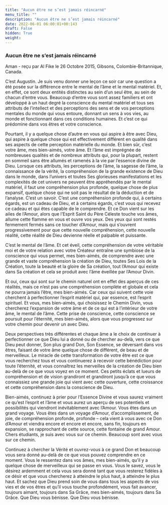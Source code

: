 ```yaml
---
title: "Aucun être ne s’est jamais réincarné"
menu_title: ""
description: "Aucun être ne s’est jamais réincarné"
date: 2022-06-01 06:00:01+00:143
draft: False
hidden: True
weight:
---
```

### Aucun être ne s’est jamais réincarné

Aman - reçu par Al Fike le 26 Octobre 2015, Gibsons, Colombie-Britannique, Canada.

C’est Augustin. Je suis venu donner une leçon ce soir car une question a été posée sur la différence entre le mental de l’âme et le mental matériel. Et, en effet, ce sont deux entités distinctes au sein d’un seul être, au sein de chacun d’entre vous. Beaucoup d’entre vous sont assez familiers et ont développé à un haut degré la conscience du mental matériel et tous ses attributs de l’intellect et des perceptions des sens et de vos perceptions mentales du monde qui vous entoure, donnant un sens à vos vies, au monde et fonctionnant dans ces conditions humaines. Et c’est ce qui prédomine dans vos êtres et votre conscience.

Pourtant, il y a quelque chose d’autre en vous qui aspire à être avec Dieu, qui aspire à quelque chose qui est effectivement différent en qualité dans ses aspects de cette perception matérielle du monde. Et bien sûr, c’est votre âme, mes bien-aimés, votre âme. Et l’âme est imprégnée de nombreuses qualités et de nombreux attributs qui, pour la plupart, restent en sommeil sans être allumés et ramenés à la vie par l’essence divine de Dieu. Lorsque ces attributs, les perceptions de l’âme, la sagesse de l’âme, la connaissance de la vérité, la compréhension de la grande existence de Dieu dans le monde, dans l’univers et toutes Ses glorieuses manifestations et les complexités de cet univers ne peuvent être appréhendés par le mental matériel, il faut une compréhension plus profonde, quelque chose de plus expansif, quelque chose qui ne soit pas le résultat de la déduction et de l’analyse. C’est un savoir. C’est une compréhension profonde qui, à certains égards, est un cadeau de Dieu, et à certains égards, c’est vous qui recevez ce cadeau et qui êtes capable de le comprendre. Et ce Don vient sur les ailes de l’Amour, alors que l’Esprit Saint du Père Céleste touche vos âmes, allume cette flamme en vous et ouvre vos yeux. Des yeux qui sont restés fermement fermés sans ce toucher d’Amour, mais qui s’ouvrent progressivement pour que cette nouvelle compréhension, cette nouvelle réalité, cette réalité de Dieu devienne réelle et palpable et puissante.

C’est le mental de l’âme. Et cet éveil, cette compréhension de votre véritable moi et de votre relation avec votre Créateur entraîne une symbiose de la conscience qui vous permet, mes bien-aimés, de comprendre avec une grande et vaste compréhension la création de Dieu, toutes Ses Lois de la Création, toute la beauté et la gloire de Sa création, tout l’Amour qui existe dans Sa création et cela se produit avec l’âme éveillée par l’Amour Divin.

Et oui, ceux qui sont sur le chemin naturel ont en effet des aperçus de ces réalités, mais ce n’est pas une compréhension complète et globale et cela ne pourra jamais l’être, mes bien-aimés. Car ceux qui suivent cette voie cherchent à perfectionner l’esprit matériel qui, par essence, est l’esprit spirituel. Et vous, mes bien-aimés, qui choisissez le Chemin Divin, vous chercherez l’expansion de votre âme et de ce qui est à l’intérieur de votre âme, le mental de l’âme. Cette prise de conscience, cette conscience se poursuit pour l’éternité, mes bien-aimés, alors que vous progressez sur votre chemin pour devenir un avec Dieu.

Deux perspectives très différentes et chaque âme a le choix de continuer à perfectionner ce que Dieu lui a donné ou de chercher au-delà, vers ce que Dieu peut donner, Son plus grand Don, Son Essence, se déversant dans vos êtres, faisant de votre âme quelque chose de différent, de beau et de merveilleux. Le miracle de cette transformation de votre être est ce que vous recherchez tous et vous continuerez à recevoir cette bénédiction pour toute l’éternité, et vous connaîtrez les merveilles de la création de Dieu bien au-delà de ce que vous voyez en ce moment. Ces petits éclats et lueurs de compréhension et de vision grandiront et grandiront jusqu’à ce que vous connaissiez une grande joie qui vient avec cette ouverture, cette croissance et cette compréhension dans la conscience de Dieu.

Bien-aimés, continuez à prier pour l’Essence Divine et vous saurez vraiment ce qu’est l’esprit et l’âme et vous aurez un aperçu de ses potentiels et possibilités qui viendront inévitablement avec l’Amour. Vous êtes dans un grand voyage. Vous êtes dans un voyage d’Amour, d’accomplissement, de joie, de compréhension profonde, profonde – cela vient à vous avec ce Don d’Amour et viendra encore et encore et encore, sans fin, toujours en expansion, se rapprochant de cette source, cette fontaine de grand Amour. Chers étudiants, je suis avec vous sur ce chemin. Beaucoup sont avec vous sur ce chemin.

Continuez à chercher la Vérité et ouvrez-vous à ce grand Don et beaucoup vous sera donné au-delà de ce que vous pouvez comprendre en ce moment. Vous le ressentez dans vos âmes, mes bien-aimés, qu’il y a quelque chose de merveilleux qui se passe en vous. Vous le savez, vous le désirez ardemment et cela vous sera donné tant que vous resterez fidèles à ce désir et que vous chercherez à atteindre le plus haut, à atteindre le plus haut. Et sachez que Dieu prend soin de vous dans tous les aspects de vos vies et de vos êtres et qu’il vous touche profondément, vous fait avancer, toujours aimant, toujours dans Sa Grâce, mes bien-aimés, toujours dans Sa Grâce. Que Dieu vous bénisse. Que Dieu vous bénisse.
